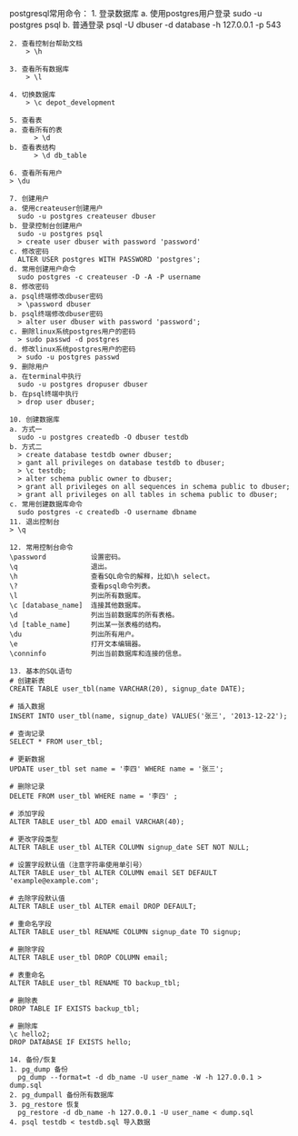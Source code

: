   postgresql常用命令：
    1. 登录数据库
        a. 使用postgres用户登录 
	  sudo -u postgres psql
	b. 普通登录
	  psql -U dbuser -d database -h 127.0.0.1 -p 543
	
    2. 查看控制台帮助文档
        > \h

    3. 查看所有数据库
        > \l

    4. 切换数据库
        > \c depot_development

    5. 查看表
	a. 查看所有的表
          > \d
	b. 查看表结构
          > \d db_table

    6. 查看所有用户
	> \du

    7. 创建用户
	a. 使用createuser创建用户 
	  sudo -u postgres createuser dbuser
	b. 登录控制台创建用户
	  sudo -u postgres psql
	  > create user dbuser with password 'password'
	c. 修改密码 
	  ALTER USER postgres WITH PASSWORD 'postgres';
	d. 常用创建用户命令
	  sudo postgres -c createuser -D -A -P username
    8. 修改密码
	a. psql终端修改dbuser密码	
	  > \password dbuser
	b. psql终端修改dbuser密码
	  > alter user dbuser with password 'password';
	c. 删除linux系统postgres用户的密码
	  > sudo passwd -d postgres
	d. 修改linux系统postgres用户的密码
	  > sudo -u postgres passwd
    9. 删除用户
	a. 在terminal中执行
	  sudo -u postgres dropuser dbuser
	b. 在psql终端中执行
	  > drop user dbuser;

    10. 创建数据库
	a. 方式一
	  sudo -u postgres createdb -O dbuser testdb
	b. 方式二
	  > create database testdb owner dbuser;
	  > gant all privileges on database testdb to dbuser;
	  > \c testdb;
	  > alter schema public owner to dbuser;
	  > grant all privileges on all sequences in schema public to dbuser;
	  > grant all privileges on all tables in schema public to dbuser;
	c. 常用创建数据库命令
	  sudo postgres -c createdb -O username dbname
    11. 退出控制台
	> \q

    12. 常用控制台命令
	\password           设置密码。
	\q                  退出。
	\h                  查看SQL命令的解释，比如\h select。
	\?                  查看psql命令列表。
	\l                  列出所有数据库。
	\c [database_name]  连接其他数据库。
	\d                  列出当前数据库的所有表格。
	\d [table_name]     列出某一张表格的结构。
	\du                 列出所有用户。
	\e                  打开文本编辑器。
	\conninfo           列出当前数据库和连接的信息。

    13. 基本的SQL语句
	# 创建新表
	CREATE TABLE user_tbl(name VARCHAR(20), signup_date DATE);
	
	# 插入数据
	INSERT INTO user_tbl(name, signup_date) VALUES('张三', '2013-12-22');
	
	# 查询记录
	SELECT * FROM user_tbl;
	
	# 更新数据
	UPDATE user_tbl set name = '李四' WHERE name = '张三';
	
	# 删除记录
	DELETE FROM user_tbl WHERE name = '李四' ;
	
	# 添加字段
	ALTER TABLE user_tbl ADD email VARCHAR(40);
	
	# 更改字段类型
	ALTER TABLE user_tbl ALTER COLUMN signup_date SET NOT NULL;
	
	# 设置字段默认值（注意字符串使用单引号）
	ALTER TABLE user_tbl ALTER COLUMN email SET DEFAULT 'example@example.com';
	
	# 去除字段默认值
	ALTER TABLE user_tbl ALTER email DROP DEFAULT;
	
	# 重命名字段
	ALTER TABLE user_tbl RENAME COLUMN signup_date TO signup;
	
	# 删除字段
	ALTER TABLE user_tbl DROP COLUMN email;
	
	# 表重命名
	ALTER TABLE user_tbl RENAME TO backup_tbl;
	
	# 删除表
	DROP TABLE IF EXISTS backup_tbl;
	
	# 删除库
	\c hello2;
	DROP DATABASE IF EXISTS hello;

    14. 备份/恢复
	1. pg_dump 备份
	  pg_dump --format=t -d db_name -U user_name -W -h 127.0.0.1 > dump.sql
	2. pg_dumpall 备份所有数据库
	3. pg_restore 恢复
	  pg_restore -d db_name -h 127.0.0.1 -U user_name < dump.sql
	4. psql testdb < testdb.sql 导入数据

	
